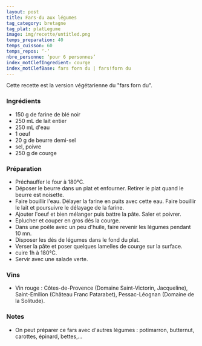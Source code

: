 ```yaml
---
layout: post
title: Fars-du aux légumes
tag_category: bretagne
tag_plat: platLegume
image: img/recette/untitled.png
temps_preparation: 40
temps_cuisson: 60
temps_repos: ‘-‘
nbre_personne: ‘pour 6 personnes’
index_motClefIngredient: courge
index_motClefBase: fars forn du | fars!forn du
---
```


Cette recette est la version végétarienne du "fars forn du".

### Ingrédients
* 150 g de farine de blé noir
* 250 mL de lait entier
* 250 mL d'eau
* 1 oeuf
* 20 g de beurre demi-sel
* sel, poivre
* 250 g de courge

### Préparation
* Préchauffer le four à 180°C.
* Déposer le beurre dans un plat et enfourner. Retirer le plat quand le beurre est noisette.
* Faire bouillir l'eau. Délayer la farine en puits avec cette eau. Faire bouillir le lait et poursuivre le délayage de la farine.
* Ajouter l'oeuf et bien mélanger puis battre la pâte. Saler et poivrer.
* Eplucher et couper en gros dés la courge.
* Dans une poêle avec un peu d'huile, faire revenir les légumes pendant 10 mn.
* Disposer les dés de légumes dans le fond du plat.
* Verser la pâte et poser quelques lamelles de courge sur la surface.
* cuire 1h à 180°C.
* Servir avec une salade verte.

### Vins
* Vin rouge : Côtes-de-Provence (Domaine Saint-Victorin, Jacqueline), Saint-Emilion (Château Franc Patarabet), Pessac-Léognan (Domaine de la Solitude).

### Notes
* On peut préparer ce fars avec d'autres légumes : potimarron, butternut, carottes, épinard, bettes,...
